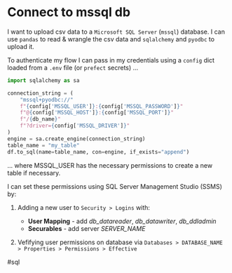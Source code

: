 # Connect to mssql db

I want to upload csv data to a `Microsoft SQL Server` (`mssql`) database.  I can use `pandas` to read & wrangle the csv data and `sqlalchemy` and `pyodbc` to upload it.

To authenticate my flow I can pass in my credentials using a `config` dict loaded from a `.env` file (or `prefect` secrets) ... 

```python
import sqlalchemy as sa

connection_string = (
    "mssql+pyodbc://"
    f"{config['MSSQL_USER']}:{config['MSSQL_PASSWORD']}"
    f"@{config['MSSQL_HOST']}:{config['MSSQL_PORT']}"
    f"/{db_name}"
    f"?driver={config['MSSQL_DRIVER']}"
)
engine = sa.create_engine(connection_string)
table_name = "my_table"
df.to_sql(name=table_name, con=engine, if_exists="append")
```

... where MSSQL_USER has the necessary permissions to create a new table if necessary.  

I can set these permissions using SQL Server Management Studio (SSMS) by:

1. Adding a new user to `Security > Logins` with:

    - **User Mapping** - add *db_datareader*, *db_datawriter*, *db_ddladmin*
    - **Securables** - add server *SERVER_NAME*

2. Vefifying user permissions on database via `Databases > DATABASE_NAME > Properties > Permissions > Effective`

#sql
